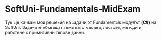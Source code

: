 # SoftUni-Fundamentals-MidExam
Тук ще качвам мои решения на задачи от Fundamentals модулът **(C#)** на SoftUni. Задачите обхващат теми като масиви, листове, методи и работене с примитивни типове данни.

